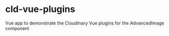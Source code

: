 # cld-vue-plugins
Vue app to demonstrate the Cloudinary Vue plugins for the AdvancedImage component
